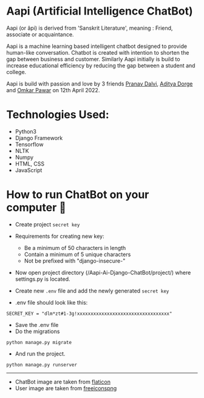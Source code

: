# Aapi (Artificial Intelligence ChatBot)
Aapi (or âpi) is derived from 'Sanskrit Literature', meaning : Friend, associate or acquaintance. 

Aapi is a machine learning based intelligent chatbot designed to provide human-like conversation. 
Chatbot is created with intention to shorten the gap between business and customer. Similarly Aapi initially is build to increase educational efficiency by reducing the gap between a student and college. 

Aapi is build with passion and love by 3 friends [Pranav Dalvi](https://github.com/PranavDalvi), [Aditya Dorge](https://github.com/adityadorge) and [Omkar Pawar](https://github.com/OmkarPawar14) on 12th April 2022.

# Technologies Used:
- Python3
- Django Framework
- Tensorflow
- NLTK
- Numpy
- HTML, CSS
- JavaScript

# How to run ChatBot on your computer 🤔
- Create project `secret key`
- Requirements for creating new key:
	- Be a minimum of 50 characters in length
	- Contain a minimum of 5 unique characters
	- Not be prefixed with "django-insecure-"

- Now open project directory (/Aapi-Ai-Django-ChatBot/project/) where settings.py is located.
- Create new `.env` file and add the newly generated `secret key`
- .env file should look like this:
```
SECRET_KEY = "dlm*zt#1-3g!xxxxxxxxxxxxxxxxxxxxxxxxxxxxxxxxxx"
```
- Save the .env file
- Do the migrations 
```
python manage.py migrate
```
- And run the project.
```
python manage.py runserver
```
***
- ChatBot image are taken from [flaticon](https://www.flaticon.com/free-icons/bot)
- User image are taken from [freeiconspng](https://www.freeiconspng.com/img/7563)
